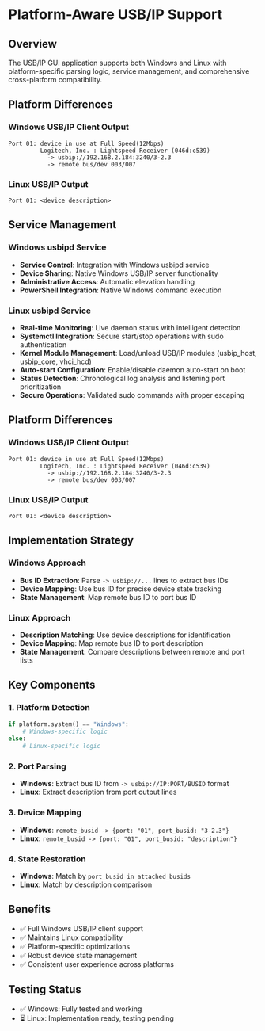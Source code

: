 # Platform-Aware USB/IP Support

## Overview
The USB/IP GUI application supports both Windows and Linux with platform-specific parsing logic, service management, and comprehensive cross-platform compatibility.

## Platform Differences

### Windows USB/IP Client Output
```
Port 01: device in use at Full Speed(12Mbps)
         Logitech, Inc. : Lightspeed Receiver (046d:c539)
           -> usbip://192.168.2.184:3240/3-2.3
           -> remote bus/dev 003/007
```

### Linux USB/IP Output
```
Port 01: <device description>
```

## Service Management

### Windows usbipd Service
- **Service Control**: Integration with Windows usbipd service
- **Device Sharing**: Native Windows USB/IP server functionality
- **Administrative Access**: Automatic elevation handling
- **PowerShell Integration**: Native Windows command execution

### Linux usbipd Service
- **Real-time Monitoring**: Live daemon status with intelligent detection
- **Systemctl Integration**: Secure start/stop operations with sudo authentication
- **Kernel Module Management**: Load/unload USB/IP modules (usbip_host, usbip_core, vhci_hcd)
- **Auto-start Configuration**: Enable/disable daemon auto-start on boot
- **Status Detection**: Chronological log analysis and listening port prioritization
- **Secure Operations**: Validated sudo commands with proper escaping

## Platform Differences

### Windows USB/IP Client Output
```
Port 01: device in use at Full Speed(12Mbps)
         Logitech, Inc. : Lightspeed Receiver (046d:c539)
           -> usbip://192.168.2.184:3240/3-2.3
           -> remote bus/dev 003/007
```

### Linux USB/IP Output
```
Port 01: <device description>
```

## Implementation Strategy

### Windows Approach
- **Bus ID Extraction**: Parse `-> usbip://...` lines to extract bus IDs
- **Device Mapping**: Use bus ID for precise device state tracking
- **State Management**: Map remote bus ID to port bus ID

### Linux Approach  
- **Description Matching**: Use device descriptions for identification
- **Device Mapping**: Map remote bus ID to port description
- **State Management**: Compare descriptions between remote and port lists

## Key Components

### 1. Platform Detection
```python
if platform.system() == "Windows":
    # Windows-specific logic
else:
    # Linux-specific logic
```

### 2. Port Parsing
- **Windows**: Extract bus ID from `-> usbip://IP:PORT/BUSID` format
- **Linux**: Extract description from port output lines

### 3. Device Mapping
- **Windows**: `remote_busid -> {port: "01", port_busid: "3-2.3"}`
- **Linux**: `remote_busid -> {port: "01", port_busid: "description"}`

### 4. State Restoration
- **Windows**: Match by `port_busid in attached_busids`
- **Linux**: Match by description comparison

## Benefits
- ✅ Full Windows USB/IP client support
- ✅ Maintains Linux compatibility  
- ✅ Platform-specific optimizations
- ✅ Robust device state management
- ✅ Consistent user experience across platforms

## Testing Status
- ✅ Windows: Fully tested and working
- ⏳ Linux: Implementation ready, testing pending
